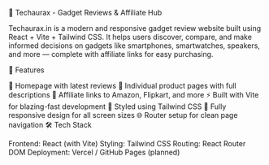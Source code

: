 🧠 Techaurax - Gadget Reviews & Affiliate Hub

Techaurax.in is a modern and responsive gadget review website built using React + Vite + Tailwind CSS. It helps users discover, compare, and make informed decisions on gadgets like smartphones, smartwatches, speakers, and more — complete with affiliate links for easy purchasing.

🚀 Features

📰 Homepage with latest reviews
📱 Individual product pages with full descriptions
🔗 Affiliate links to Amazon, Flipkart, and more
⚡️ Built with Vite for blazing-fast development
🎨 Styled using Tailwind CSS
📱 Fully responsive design for all screen sizes
🌐 Router setup for clean page navigation
🛠️ Tech Stack

Frontend: React (with Vite)
Styling: Tailwind CSS
Routing: React Router DOM
Deployment: Vercel / GitHub Pages (planned)